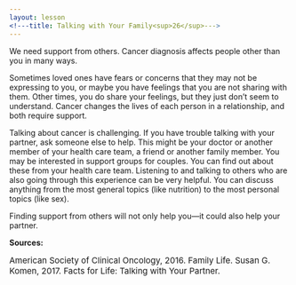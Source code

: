 ```yaml
---
layout: lesson
<!---title: Talking with Your Family<sup>26</sup>--->
---
```


We need support from others. Cancer diagnosis affects people other than you in many ways. 

Sometimes loved ones have fears or concerns that they may not be expressing to you, or maybe you have feelings that you are not sharing with them. Other times, you do share your feelings, but they just don’t seem to understand. Cancer changes the lives of each person in a relationship, and both require support. 

Talking about cancer is challenging. If you have trouble talking with your partner, ask someone else to help. This might be your doctor or another member of your health care team, a friend or another family member. You may be interested in support groups for couples. You can find out about these from your health care team. Listening to and talking to others who are also going through this experience can be very helpful. You can discuss anything from the most general topics (like nutrition) to the most personal topics (like sex).

Finding support from others will not only help you—it could also help your partner.

**Sources:**

<span style="font-size:15px;">American Society of Clinical Oncology, 2016. Family Life.</span>
<span style="font-size:15px;">Susan G. Komen, 2017. Facts for Life: Talking with Your Partner.</span>